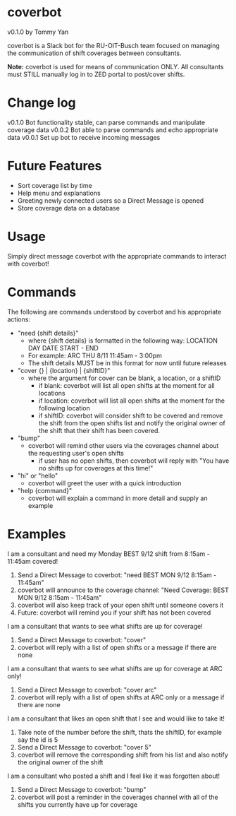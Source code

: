 # coverbot
v0.1.0
by Tommy Yan

coverbot is a Slack bot for the RU-OIT-Busch team focused on managing the communication of shift coverages between consultants.

**Note:** coverbot is used for means of communication ONLY.  All consultants must STILL manually log in to ZED portal to post/cover shifts.

# Change log

v0.1.0 Bot functionality stable, can parse commands and manipulate coverage data
v0.0.2 Bot able to parse commands and echo appropriate data
v0.0.1 Set up bot to receive incoming messages

# Future Features

- Sort coverage list by time
- Help menu and explanations
- Greeting newly connected users so a Direct Message is opened
- Store coverage data on a database 

# Usage

Simply direct message coverbot with the appropriate commands to interact with coverbot!

# Commands

The following are commands understood by coverbot and his appropriate actions:
  - "need {shift details}"
    - where {shift details} is formatted in the following way: LOCATION DAY DATE START - END
    - For example: ARC THU 8/11 11:45am - 3:00pm
    - The shift details MUST be in this format for now until future releases
  - "cover {} | {location} | {shiftID}"
    - where the argument for cover can be blank, a location, or a shiftID
      - if blank: coverbot will list all open shifts at the moment for all locations
      - if location: coverbot will list all open shifts at the moment for the following location
      - if shiftID: coverbot will consider shift to be covered and remove the shift from the open shifts list and notify the original owner of the shift that their shift has been covered.
  - "bump"
    - coverbot will remind other users via the coverages channel about the requesting user's open shifts
      - if user has no open shifts, then coverbot will reply with "You have no shifts up for coverages at this time!"
  - "hi" or "hello"
    - coverbot will greet the user with a quick introduction
  - "help {command}"
    - coverbot will explain a command in more detail and supply an example

# Examples

I am a consultant and need my Monday BEST 9/12 shift from 8:15am - 11:45am covered!
  1. Send a Direct Message to coverbot: "need BEST MON 9/12 8:15am - 11:45am"
  2. coverbot will announce to the coverage channel: "Need Coverage: BEST MON 9/12 8:15am - 11:45am"
  3. coverbot will also keep track of your open shift until someone covers it
  4. Future: coverbot will remind you if your shift has not been covered

I am a consultant that wants to see what shifts are up for coverage!
  1. Send a Direct Message to coverbot: "cover"
  2. coverbot will reply with a list of open shifts or a message if there are none

I am a consultant that wants to see what shifts are up for coverage at ARC only!
  1. Send a Direct Message to coverbot: "cover arc"
  2. coverbot will reply with a list of open shifts at ARC only or a message if there are none

I am a consultant that likes an open shift that I see and would like to take it!
  1. Take note of the number before the shift, thats the shiftID, for example say the id is 5
  2. Send a Direct Message to coverbot: "cover 5"
  3. coverbot will remove the corresponding shift from his list and also notify the original owner of the shift

I am a consultant who posted a shift and I feel like it was forgotten about!
  1. Send a Direct Message to coverbot: "bump"
  2. coverbot will post a reminder in the coverages channel with all of the shifts you currently have up for coverage
